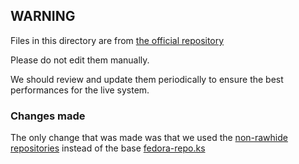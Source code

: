 ## WARNING

Files in this directory are from [the official repository](https://pagure.io/fedora-kickstarts)

Please do not edit them manually.

We should review and update them periodically to ensure the best performances for the live system.

### Changes made

The only change that was made was that we used the [non-rawhide repositories](https://pagure.io/fedora-kickstarts/blob/master/f/fedora-repo-not-rawhide.ks) instead of the base [fedora-repo.ks](https://pagure.io/fedora-kickstarts/blob/master/f/fedora-repo-not-rawhide.ks)
